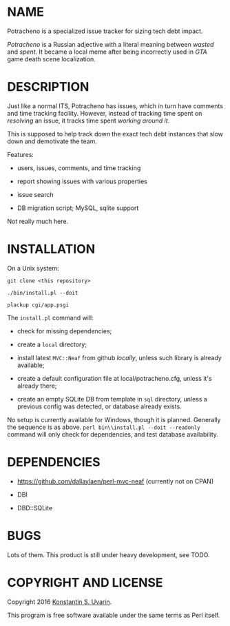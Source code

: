 # NAME

Potracheno is a specialized issue tracker for sizing tech debt impact.

*Potracheno* is a Russian adjective with a literal meaning between
*wasted* and *spent*.
It became a local meme after being incorrectly used in
*GTA* game death scene localization.

# DESCRIPTION

Just like a normal ITS, Potracheno has issues, which in turn have comments and
time tracking facility.
However, instead of tracking time spent on *resolving* an issue,
it tracks time spent *working around it*.

This is supposed to help track down the exact tech debt instances
that slow down and demotivate the team.

Features:

* users, issues, comments, and time tracking

* report showing issues with various properties

* issue search

* DB migration script; MySQL, sqlite support

Not really much here.

# INSTALLATION

On a Unix system:

    git clone <this repository>

    ./bin/install.pl --doit

    plackup cgi/app.psgi

The `install.pl` command will:

* check for missing dependencies;

* create a `local` directory;

* install latest `MVC::Neaf` from github *locally*,
unless such library is already available;

* create a default configuration file at local/potracheno.cfg,
unless it's already there;

* create an empty SQLite DB from template in `sql` directory,
unless a previous config was detected, or database already exists.

No setup is currently available for Windows, though it is planned.
Generally the sequence is as above.
`perl bin\\install.pl --doit --readonly` command will only check for
dependencies, and test database availability.

# DEPENDENCIES

* https://github.com/dallaylaen/perl-mvc-neaf (currently not on CPAN)

* DBI

* DBD::SQLite

# BUGS

Lots of them. This product is still under heavy development, see TODO.

# COPYRIGHT AND LICENSE

Copyright 2016 [Konstantin S. Uvarin](https://github.com/dallaylaen).

This program is free software available under the same terms as Perl itself.
